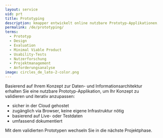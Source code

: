 ```yaml
---
layout: service
uid: prt
title: Prototyping
description: kmapper entwickelt online nutzbare Prototyp-Applikationen, um Konzepte und Ideen zu validieren und iterativ anzupassen
permalink: /de/prototyping/
terms: 
  - Prototyp
  - Design
  - Evaluation
  - Minimal Viable Product
  - Usability-Tests
  - Nutzerforschung
  - Projektmanagement
  - Anforderungsanalyse
image: circles_de_lato-2-color.png
---
```


Basierend auf Ihrem Konzept zur Daten- und Informationsarchitektur erhalten Sie eine nutzbare Prototyp-Applikation, um Ihr Konzept zu validieren und iterativ anzupassen: 

- sicher in der Cloud gehostet 
- zugänglich via Browser, keine eigene Infrastruktur nötig 
- basierend auf Live- oder Testdaten 
- umfassend dokumentiert 

Mit dem validierten Prototypen wechseln Sie in die nächste Projektphase. 
